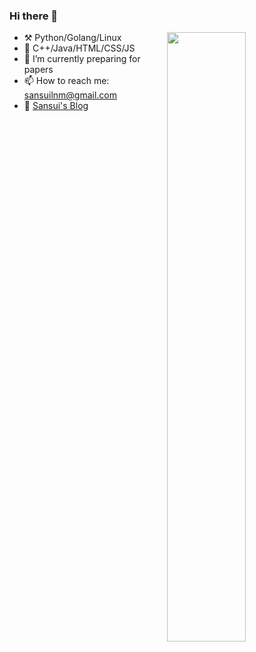 ### Hi there 👋

<img align="right" width="50%" src="https://github-readme-stats.vercel.app/api?username=sansui233&count_private=true&show_icons=true">

- ⚒ Python/Golang/Linux
- 🔨 C++/Java/HTML/CSS/JS
- 🌱 I’m currently preparing for papers
- 📫 How to reach me: sansuilnm@gmail.com
- 🍄 [Sansui's Blog](https://sansui233.github.io/archives/)

<!--
**Sansui233/sansui233** is a ✨ _special_ ✨ repository because its `README.md` (this file) appears on your GitHub profile.

Here are some ideas to get you started:

- 🔭 I’m currently working on ...
- 🌱 I’m currently learning ...
- 👯 I’m looking to collaborate on ...
- 🤔 I’m looking for help with ...
- 💬 Ask me about ...
- 📫 How to reach me: ...
- 😄 Pronouns: ...
- ⚡ Fun fact: ...
-->
